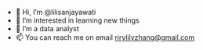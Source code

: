 - 👋 Hi, I’m @lilisanjayawati
- 👀 I’m interested in learning new things
- 🌱 I’m a data analyst
- 📫 You can reach me on email rirylilyzhang@gmail.com

<!---
lilisanjayawati/lilisanjayawati is a ✨ special ✨ repository because its `README.md` (this file) appears on your GitHub profile.
You can click the Preview link to take a look at your changes.
--->
